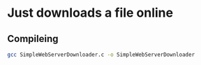 # Just downloads a file online

## Compileing
```bash
gcc SimpleWebServerDownloader.c -o SimpleWebServerDownloader
```